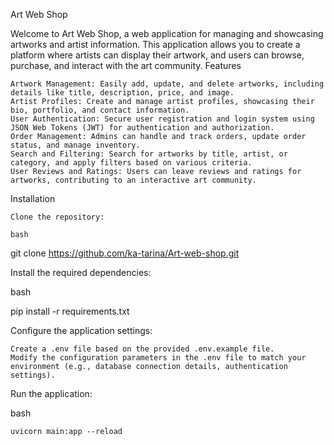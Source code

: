 Art Web Shop

Welcome to Art Web Shop, a web application for managing and showcasing artworks and artist information. This application allows you to create a platform where artists can display their artwork, and users can browse, purchase, and interact with the art community.
Features

    Artwork Management: Easily add, update, and delete artworks, including details like title, description, price, and image.
    Artist Profiles: Create and manage artist profiles, showcasing their bio, portfolio, and contact information.
    User Authentication: Secure user registration and login system using JSON Web Tokens (JWT) for authentication and authorization.
    Order Management: Admins can handle and track orders, update order status, and manage inventory.
    Search and Filtering: Search for artworks by title, artist, or category, and apply filters based on various criteria.
    User Reviews and Ratings: Users can leave reviews and ratings for artworks, contributing to an interactive art community.

Installation

    Clone the repository:

    bash

git clone https://github.com/ka-tarina/Art-web-shop.git

Install the required dependencies:

bash

pip install -r requirements.txt

Configure the application settings:

    Create a .env file based on the provided .env.example file.
    Modify the configuration parameters in the .env file to match your environment (e.g., database connection details, authentication settings).

Run the application:

bash

    uvicorn main:app --reload

